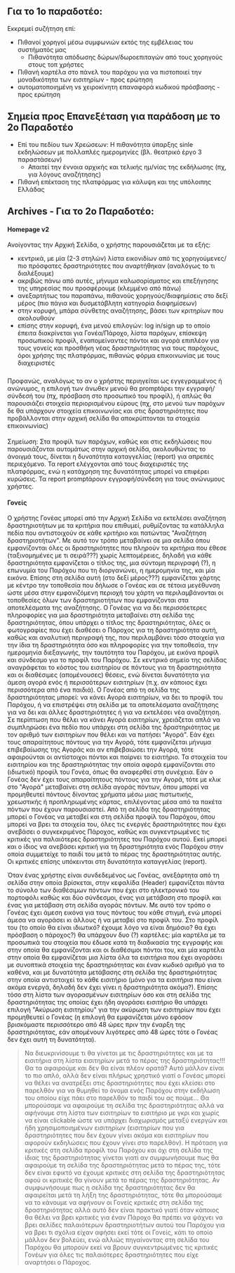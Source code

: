 ## Για το 1ο παραδοτέο:
Εκκρεμεί συζήτηση επί:
- Πιθανοί χορηγοί μέσω συμφωνιών εκτός της εμβέλειας του συστήματός μας
	- Πιθανότητα απόδωσης δώρων/δωροεπιταγών από τους χορηγούς στους τοπ χρήστες
- Πιθανή καρτέλα στο πάνελ του παρόχου για να πιστοποιεί την μοναδικότητα των εισιτηρίων - προς ερώτηση
- αυτοματοποιημένη vs χειροκίνητη επαναφορά κωδικού πρόσβασης - προς ερώτηση




## Σημεία προς Επανεξέταση για παράδοση με το 2ο Παραδοτέο
- Επί του πεδίου των Χρεώσεων: 
Η πιθανότητα ύπαρξης sinle εκδηλώσεων με πολλαπλές ημερομηνίες (βλ. θεατρικό έργο 3 παραστάσεων)
	- Απαιτεί την έννοια αρχικής και τελικής ημ/νίας της εκδήλωσης (πχ, για λόγους αναζήτησης)
- Πιθανή επέκταση της πλατφόρμας για κάλυψη και της υπόλοιπης Ελλάδας
	
	
	

	
	
	
	

## Archives - Για το 2ο Παραδοτέο:

#### Homepage v2
Ανοίγοντας την Αρχική Σελίδα, ο χρήστης παρουσιάζεται με τα εξής:
- κεντρικά, με μία (2-3 στηλών) λίστα εικονιδίων από τις χορηγούμενες/πιο πρόσφατες δραστηριότητες που αναρτήθηκαν (αναλόγως το τι διαλέξουμε)
- ακριβώς πάνω από αυτές, μήνυμα καλωσορίσματος και επεξήγησης της υπηρεσίας που προσφέρουμε (κλεμμένο από πάνω)
- ανεξαρτήτως του παραπάνω, πιθανούς χορηγούς/διαφημίσεις στο δεξί μέρος (πιο πάγια και δυσμετάβλητη κατηγορία διαφημίσεων)
- στην κορυφή, μπάρα σύνθετης αναζήτησης, βάσει των κριτηρίων που ακολουθούν
- επίσης στην κορυφή, ένα μενού επιλογών: log in/sign up το οποίο έπειτα διακρίνεται για Γονέα/Πάροχο, λίστα παρόχων, επίσκεψη προσωπικού προφίλ, εναπομείναντες πόντοι και αγορά επιπλέον για τους γονείς και προσθήκη νέας δραστηριότητας για τους παρόχους, όροι χρήσης της πλατφόρμας, πιθανώς φόρμα επικοινωνίας με τους διαχειριστές
##### 
Προφανώς, αναλόγως το αν ο χρήστης περιηγείται ως εγγεγραμμένος ή ανώνυμος, η επιλογή των άνωθεν μενού θα promptάρει την εγγραφή/σύνδεσή του (πχ, πρόσβαση στο προσωπικό του προφίλ), ή απλώς θα παρουσιάζει στοιχεία περιορισμένου εύρους (πχ, στο μενού των παρόχων δε θα υπάρχουν στοιχεία επικοινωνίας και στις δραστηριότητες που προβάλλονται στην αρχική σελίδα θα αποκρύπτονται τα στοιχεία επικοινωνίας)
####
Σημείωση: Στα προφίλ των παρόχων, καθώς και στις εκδηλώσεις που παρουσιάζονται αυτομάτως στην αρχική σελίδα, ακολουθώντας το άνοιγμά τους, δίνεται η δυνατότητα καταγγελίας (report) για απρεπές περιεχόμενο. Τα report ελέγχονται από τους διαχειριστές της πλατφόρμας, ενώ η κατάχρηση της δυνατότητας μπορεί να επιφέρει κυρώσεις.  Τα report promptάρουν εγγραφή/σύνδεση για τους ανώνυμους χρήστες. 





#### Γονείς
Ο χρήστης Γονέας μπορεί από την Αρχική Σελίδα να εκτελέσει αναζήτηση δραστηριοτήτων με τα κριτήρια που επιθυμεί, ρυθμίζοντας τα κατάλληλα πεδία που αντιστοιχούν σε κάθε κριτήριο και πατώντας "Αναζήτηση δραστηριοτήτων". Με αυτό τον τρόπο μεταβαίνει σε μια σελίδα όπου εμφανίζονται όλες οι δραστηριότητες που πληρούν τα κριτήρια που έθεσε (ταξινομημένες με τι σειρά???) χωρίς λεπτομέρειες, δηλαδή για κάθε δραστηριότητα εμφανίζεται ο τίτλος της, μια σύντομη περιγραφή (?), η επωνυμία του Παρόχου που τη διοργανώνει, η ημερομηνία της, και μία εικόνα. Επίσης στη σελίδα αυτή (στο δεξί μέρος???) εμφανίζεται χάρτης με κέντρο την τοποθεσία που δήλωσε ο Γονέας και σε τέτοια μεγέθυνση ώστε μέσα στην εμφανιζόμενη περιοχή του χάρτη να περιλαμβάνονται οι τοποθεσίες όλων των δραστηριοτήτων που εμφανίζονται στα αποτελέσματα της αναζήτησης. Ο Γονέας για να δει περισσόετερες πληροφορίες για μια δραστηριότητα μεταβαίνει στη σελίδα της δραστηριότητας, όπου υπάρχει ο τίτλος της δραστηριότητας, όλες οι φωτογραφίες που έχει διαθέσει ο Πάροχος για τη δραστηριότητα αυτή, καθώς και αναλυτική περιγραφή της, που περιλαμβάνει τόσο στοιχεία για την ίδια τη δραστηριότητα όσο και πληροφορίες για την τοποθεσία, την ημερομηνία διεξαγωγής, την ταυτότητα του Παρόχου, με εικόνα προφίλ και σύνδεσμο για το προφίλ του Παρόχου. Σε κεντρικό σημείο της σελίδας αναγράφεται το κόστος του εισιτηρίου σε πόντους για τη δραστηριότητα και οι διαθέσιμες (απομένουσες) θέσεις, ενώ δίνεται δυνατότητα για άμεση αγορά ενός ή περισσότερων εισιτηρίων (π.χ. αν κάποιος έχει περισσότερα από ένα παιδιά). Ο Γονέας από τη σελίδα της δραστηριότητας μπορεί: να κάνει Αγορά εισιτηρίων, να δει το προφίλ του Παρόχου, ή να επιστρέψει στη σελίδα με τα αποτελέσματα αναζήτησης για να δει και άλλες δραστηριότητες ή για να εκτελέσει νέα αναζήτηση. Σε περίπτωση που θέλει να κάνει Αγορά εισιτηρίων, χρειάζεται απλά να συμπληρώσει ένα πεδίο που υπάρχει στη σελίδα της δραστηριότητας με τον αριθμό των εισιτηρίων που θέλει και να πατήσει "Αγορά". Εάν έχει τους απαραίτητους πόντους για την Αγορά, τότε εμφανίζεται μήνυμα επιβεβαίωσης της Αγοράς και αν επιβεβαιώσει την Αγορά, τότε αφαιρούνται οι αντίστοιχοι πόντοι και παίρνει το εισιτήριο. Τα στοιχεία του εισιτηρίου και της δραστηριότητας την οποία αφορά εμφανίζονται στο (ιδιωτικό) προφίλ του Γονέα, όπως θα αναφερθεί στη συνέχεια. Εάν ο Γονέας δεν έχει τους απαραίτητους πόντους για την Αγορά, τότε με κλικ στο "Αγορά" μεταβαίνει στη σελίδα αγοράς πόντων, όπου μπορεί να προμηθευτεί πόντους δίνοντας χρήματα μέσω μιας πιστωτικής, χρεωστικής ή προπληρωμένης κάρτας, επιλέγοντας μέσα από τα πακέτα πόντων που έχουν παρουσιαστεί. Από τη σελίδα της δραστηριότητας μπορεί ο Γονέας να μεταβεί και στη σελίδα προφίλ του Παρόχου, όπου μπορεί να βρει τα στοιχεία του, όλες τις ενεργές δραστηριότητες που έχει ανεβάσει ο συγκεκριμένος Πάροχος, καθώς και συγκεντρωμένες τις κριτικές για παλαιότερες δραστηριότητες του Παρόχου αυτού. Εκεί μπορεί και ο ίδιος να ανεβάσει κριτική για τη δραστηριότητα ενός Παρόχου στην οποία συμμετείχε το παιδί του μετά το πέρας της δραστηριότητας αυτής. Οι κριτικές επίσης υπόκεινται στη δυνατότητα καταγγελίας (report).

Όταν ένας χρήστης είναι συνδεδεμένος ως Γονέας, ανεξάρτητα από τη σελίδα στην οποία βρίσκεται, στην κεφαλίδα (Header) εμφανίζεται πάντα το σύνολο των διαθέσιμων πόντων που έχει στο ηλεκτρονικό του πορτοφόλι καθώς και δύο σύνδεσμοι, ένας για μετάβαση στο προφίλ και ένας για μετάβαση στη σελίδα αγοράς πόντων. Με αυτό τον τρόπο ο Γονέας έχει άμεση εικόνα για τους πόντους του κάθε στιγμή, ενώ μπορεί άμεσα να αγοράσει κι άλλους ή να μεταβεί στο προφίλ του. Στο προφίλ του (το οποίο θα είναι ιδιωτικό? έχουμε λόγο να είναι δημόσιο? θα έχει πρόσβαση ο πάροχος?) θα υπάρχουν δυο (?) καρτέλες: μία καρτέλα με τα προσωπικά του στοιχεία που έδωσε κατά τη διαδικασία της εγγραφής και στην οποία θα εμφανίζονται και οι διαθέσιμοι πόντοι του, και μία καρτέλα στην οποία θα εμφανίζεται μια λίστα όλα τα εισιτήρια που έχει αγοράσει με συνοπτικά στοιχεία της δραστηριότητας και έναν κωδικό αριθμό για το καθένα, και με δυνατότητα μετάβασης στη σελίδα της δραστηριότητας στην οποία αντιστοιχεί το κάθε εισιτήριο (μόνο για τα εισιτήρια που είναι ακόμα ενεργά, δηλαδή δεν έχει γίνει η δραστηριότητα ακόμα?). Επίσης τόσο στη λίστα των αγορασμένων εισιτηρίων όσο και στη σελίδα της δραστηριότητας της οποίας έχει ήδη αγοράσει εισιτήριο θα υπάρχει επιλογή "Ακύρωση εισιτηρίου" για την ακύρωση των εισιτηρίων που έχει προμηθευτεί ο Γονέας (η επιλογή θα εμφανίζεται μόνο εφόσον βρισκόμαστε περισσότερο από 48 ώρες πριν την έναρξη της δραστηριότητας, εάν απομένουν λιγότερες από 48 ώρες τότε ο Γονέας δεν έχει αυτή τη δυνατότητα).
>Να διευκρινίσουμε τι θα γίνεται με τις δραστηριότητες και με τα εισιτήρια στη λίστα εισιτηρίων μετά το πέρας της δραστηριότητας!!! Θα τα αφαιρούμε και δεν θα είναι πλέον ορατά? Αυτό μάλλον είναι το πιο απλό, αλλά δεν είναι πλήρως χρηστικό γιατί ο Γονέας μπορεί να θέλει να ανατρέξει στις δραστηριότητες που έχει κλείσει στο παρελθόν για να θυμηθεί το όνομα ενός Παρόχου στην εκδήλωση του οποίου είχε πάει στο παρελθόν το παιδί του ας πούμε... Θα μπορούσαμε να αφαιρούμε τη σελίδα της δραστηριότητας αλλά να αφήνουμε στη λίστα των εισιτηρίων το εισιτήριο με γκρι και χωρίς να είναι clickable ώστε να υπάρχει διαχωρισμός μεταξύ ενεργών και ήδη χρησιμοποιημένων εισιτηρίων (εισιτηρίων που για δραστηριότητες που δεν έχουν γίνει ακόμα και εισιτηρίων που αφορούν εκδηλώσεις που έχουν γίνει στο παρελθόν). Η πρόταση για κριτικές στη σελίδα προφίλ του Παρόχου και όχι στη σελίδα της ίδιας της δραστηριότητας γίνεται γιατί αν συμφωνήσουμε πως θα αφαιρούμε τη σελίδα της δραστηριότητας μετά το πέρας της, τότε δεν είναι εφικτό να έχουμε κριτικές στη σελίδα της δραστηριότητας αφού οι κριτικές θα γίνουν μετά το πέρας της δραστηριότητας. Αν συμφωνήσουμε πως η σελίδα της δραστηριότητας δεν θα αφαιρείται μετά τη λήξη της δραστηριότητας, τότε θα μπορούσαμε να το κάνουμε να αφήνουν οι Γονείς κριτικές στη σελίδα της δραστηριότητας αλλά αυτό δεν είναι πρακτικό γιατί όταν κάποιος θα θέλει να βρει κριτικές για έναν Πάροχο θα πρέπει να ψάχνει να βρει σελίδες παλαιότερων δραστηριοτήτων αυτού του Παρόχου για να βρει τι σχόλια είχαν αφήσει εκεί τότε οι Γονείς, κάτι το οποίο μάλλον δεν βολεύει, ενώ αλλιώς πηγαίνοντας στη σελίδα του Παρόχου θα μπορούν εκεί να βρουν συγκεντρωμένες τις κριτικές Γονέων για όλες τις παλαιότερες δραστηριότητες που είχε αναρτήσει ο Πάροχος.
